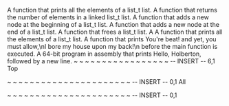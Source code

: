 A function that prints all the elements of a list_t list.
A function that returns the number of elements in a linked list_t list.
A function that adds a new node at the beginning of a list_t list.
A function that adds a new node at the end of a list_t list.
A function that frees a list_t list.
A A function that prints all the elements of a list_t list.
A function that prints You're beat! and yet, you must allow,\nI bore my house upon my back!\n before the main function is executed.
A 64-bit program in assembly that prints Hello, Holberton, followed by a new line.
~
~
~
~
~
~
~
~
~
~
~
~
~
~
~
~
~
-- INSERT --                                                  6,1           Top

~
~
~
~
~
~
~
~
~
~
~
~
~
~
~
~
~
~
~
~
~
~
-- INSERT --                                                  0,1           All

~
~
~
~
~
~
~
~
~
~
~
~
~
~
~
~
~
~
~
~
~
~
-- INSERT --                                                  0,1           
